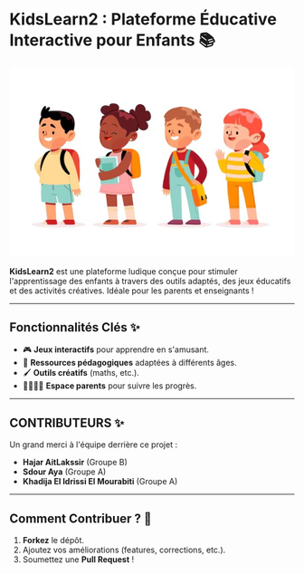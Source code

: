 # KidsLearn2 : Plateforme Éducative Interactive pour Enfants 📚  
![Logo de KidsLearn2](assets/images/landing.jpg)  

**KidsLearn2** est une plateforme ludique conçue pour stimuler l'apprentissage des enfants à travers des outils adaptés, des jeux éducatifs et des activités créatives. Idéale pour les parents et enseignants !  

---

## Fonctionnalités Clés ✨  
- 🎮 **Jeux interactifs** pour apprendre en s'amusant.  
- 📖 **Ressources pédagogiques** adaptées à différents âges.  
- 🖌️ **Outils créatifs** (maths, etc.).  
- 👨‍👩‍👧‍👦 **Espace parents** pour suivre les progrès.  

---

## CONTRIBUTEURS ✨  
Un grand merci à l'équipe derrière ce projet :  
- **Hajar AitLakssir** (Groupe B)  
- **Sdour Aya** (Groupe A)  
- **Khadija El Idrissi El Mourabiti** (Groupe A)  

---

## Comment Contribuer ? 🤝  
1. **Forkez** le dépôt.  
2. Ajoutez vos améliorations (features, corrections, etc.).  
3. Soumettez une **Pull Request** !  
